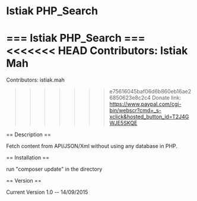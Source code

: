 Istiak PHP_Search
========

=== Istiak PHP_Search ===
<<<<<<< HEAD
Contributors: Istiak Mah
=======

Contributors: istiak.mah

>>>>>>> e75616045baf06d6b860eb16ae26850623e8c2c4
Donate link: https://www.paypal.com/cgi-bin/webscr?cmd=_s-xclick&hosted_button_id=T2J4GWJE5SKQE


== Description ==

Fetch content from API/JSON/Xml without using any database in PHP. 


== Installation ==

run "composer update" in the directory


== Version ==

Current Version 1.0 -- 14/09/2015

